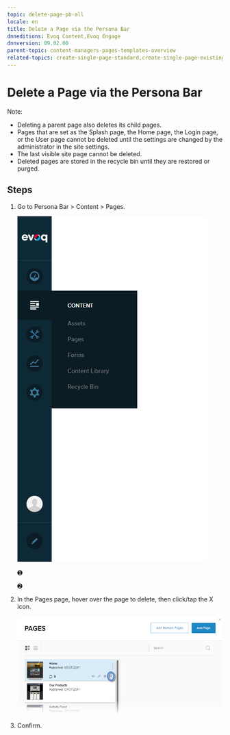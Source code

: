 ```yaml
---
topic: delete-page-pb-all
locale: en
title: Delete a Page via the Persona Bar
dnneditions: Evoq Content,Evoq Engage
dnnversion: 09.02.00
parent-topic: content-managers-pages-templates-overview
related-topics: create-single-page-standard,create-single-page-existing,create-single-page-url,create-single-page-file,create-multiple-pages-pb-all,configure-page-standard,configure-page-existing,configure-page-url,configure-page-file,copy-page-pb-all,edit-page-pb-all,view-hidden-page-pb-all,restore-deleted-pages,purge-deleted-pages,copy-permissions-to-child-pages-pb-all
---
```


# Delete a Page via the Persona Bar

Note:

*   Deleting a parent page also deletes its child pages.
*   Pages that are set as the Splash page, the Home page, the Login page, or the User page cannot be deleted until the settings are changed by the administrator in the site settings.
*   The last visible site page cannot be deleted.
*   Deleted pages are stored in the recycle bin until they are restored or purged.

## Steps

1.  Go to Persona Bar \> Content \> Pages.
    
    ![Persona Bar > Content > Pages](/images/scr-pbar-cmg-Content-E91.png)
    
    ➊
    
    ➋
    
2.  In the Pages page, hover over the page to delete, then click/tap the X icon.
    
      
    
    ![Pages > Delete](/images/scr-pb-Pages-Delete-E91.png)
    
      
    
3.  Confirm.